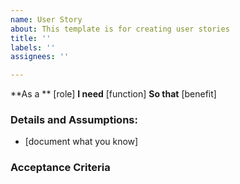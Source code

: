 ```yaml
---
name: User Story
about: This template is for creating user stories
title: ''
labels: ''
assignees: ''

---
```


**As a ** [role]
**I need** [function]
**So that** [benefit]

### Details and Assumptions:
* [document what you know]

### Acceptance Criteria
